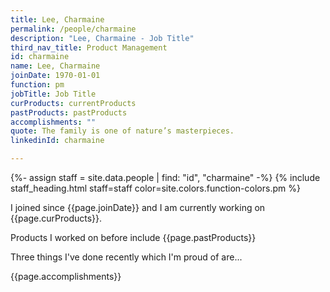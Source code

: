 ```yaml
---
title: Lee, Charmaine
permalink: /people/charmaine
description: "Lee, Charmaine - Job Title"
third_nav_title: Product Management
id: charmaine
name: Lee, Charmaine
joinDate: 1970-01-01
function: pm
jobTitle: Job Title
curProducts: currentProducts
pastProducts: pastProducts
accomplishments: ""
quote: The family is one of nature’s masterpieces.
linkedinId: charmaine

---
```


{%- assign staff = site.data.people | find: "id", "charmaine" -%}
{% include staff_heading.html staff=staff color=site.colors.function-colors.pm %}

<p>I joined since {{page.joinDate}} and I am currently working on {{page.curProducts}}.</p>

<p>Products I worked on before include {{page.pastProducts}}</p>

<p>Three things I've done recently which I'm proud of are...</p>
{{page.accomplishments}}
